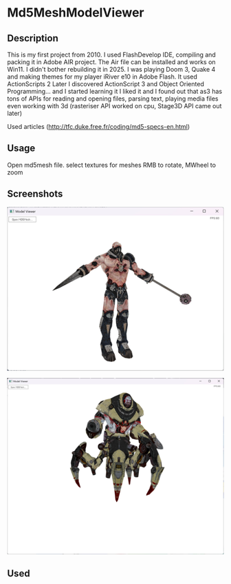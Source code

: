 # Md5MeshModelViewer
## Description
This is my first project from 2010. I used FlashDevelop IDE, compiling and packing it in Adobe AIR project. The Air file can be installed and works on Win11. I didn't bother rebuilding it in 2025.
I was playing Doom 3, Quake 4 and making themes for my player iRiver e10 in Adobe Flash. It used ActionScripts 2
Later I discovered ActionScript 3 and Object Oriented Programming... and I started learning it
I liked it and I found out that as3 has tons of APIs for reading and opening files, parsing text, playing media files even working with 3d (rasteriser API worked on cpu, Stage3D API came out later)

Used articles (http://tfc.duke.free.fr/coding/md5-specs-en.html)

## Usage
Open md5mesh file. select textures for meshes
RMB to rotate, MWheel to zoom

## Screenshots
![](screenshots/berserker.jpeg)

![](screenshots/macron.jpeg)

## Used 